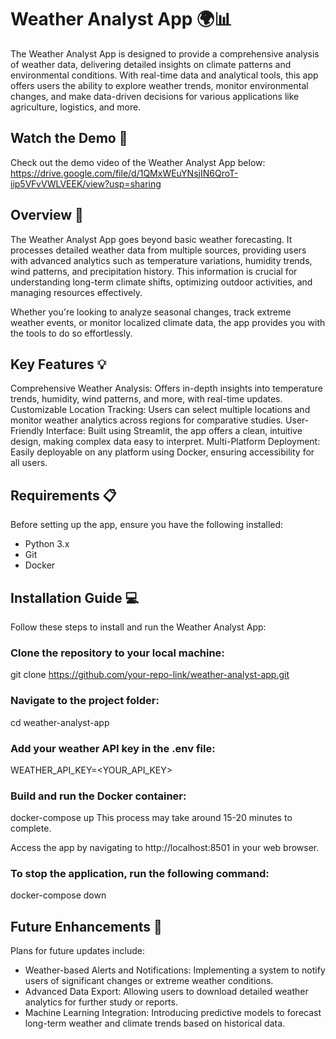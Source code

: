 # Weather Analyst App 🌍📊

The Weather Analyst App is designed to provide a comprehensive analysis of weather data, delivering detailed insights on climate patterns and environmental conditions. With real-time data and analytical tools, this app offers users the ability to explore weather trends, monitor environmental changes, and make data-driven decisions for various applications like agriculture, logistics, and more.

## Watch the Demo 🎥
Check out the demo video of the Weather Analyst App below:
https://drive.google.com/file/d/1QMxWEuYNsjIN6QroT-iip5VFvVWLVEEK/view?usp=sharing

## Overview 📝
The Weather Analyst App goes beyond basic weather forecasting. It processes detailed weather data from multiple sources, providing users with advanced analytics such as temperature variations, humidity trends, wind patterns, and precipitation history. This information is crucial for understanding long-term climate shifts, optimizing outdoor activities, and managing resources effectively.

Whether you're looking to analyze seasonal changes, track extreme weather events, or monitor localized climate data, the app provides you with the tools to do so effortlessly.

## Key Features 💡
Comprehensive Weather Analysis: Offers in-depth insights into temperature trends, humidity, wind patterns, and more, with real-time updates.
Customizable Location Tracking: Users can select multiple locations and monitor weather analytics across regions for comparative studies.
User-Friendly Interface: Built using Streamlit, the app offers a clean, intuitive design, making complex data easy to interpret.
Multi-Platform Deployment: Easily deployable on any platform using Docker, ensuring accessibility for all users.

## Requirements 📋
Before setting up the app, ensure you have the following installed:

* Python 3.x
* Git
* Docker

## Installation Guide 💻
Follow these steps to install and run the Weather Analyst App:

### Clone the repository to your local machine:
git clone https://github.com/your-repo-link/weather-analyst-app.git

### Navigate to the project folder:
cd weather-analyst-app

### Add your weather API key in the .env file:
WEATHER_API_KEY=<YOUR_API_KEY>

### Build and run the Docker container:
docker-compose up
This process may take around 15-20 minutes to complete.

Access the app by navigating to http://localhost:8501 in your web browser.

### To stop the application, run the following command:
docker-compose down

## Future Enhancements 🚀
Plans for future updates include:

* Weather-based Alerts and Notifications: Implementing a system to notify users of significant changes or extreme weather conditions.
* Advanced Data Export: Allowing users to download detailed weather analytics for further study or reports.
* Machine Learning Integration: Introducing predictive models to forecast long-term weather and climate trends based on historical data.
